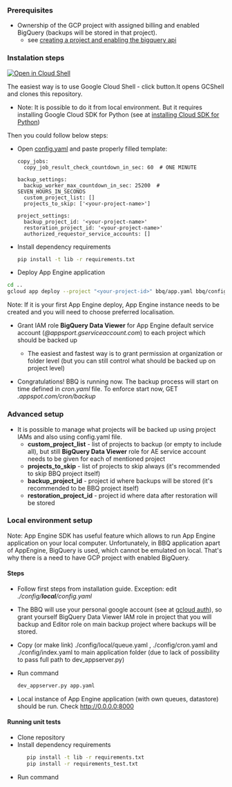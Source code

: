 ### Prerequisites
  * Ownership of the GCP project with assigned billing and enabled BigQuery (backups will be stored in that project).
    * see [creating a project and enabling the bigquery api](https://cloud.google.com/bigquery/docs/enable-transfer-service#creating_a_project_and_enabling_the_bigquery_api)

### Instalation steps
<a href="https://console.cloud.google.com/cloudshell/open?git_repo=https://github.com/ocadotechnology/bbq&page=editor&open_in_editor=SETUP.md">
<img alt="Open in Cloud Shell" src ="http://gstatic.com/cloudssh/images/open-btn.png"></a>

The easiest way is to use Google Cloud Shell - click button.It opens GCShell and clones this repository. 

  * Note: It is possible to do it from local environment. But it requires installing Google Cloud SDK for Python (see at [installing Cloud SDK for Python](https://cloud.google.com/appengine/docs/standard/python/download))

Then you could follow below steps:
* Open [config.yaml](./config/prd/config.yaml) and paste properly filled template: 
  ```
  copy_jobs:
    copy_job_result_check_countdown_in_sec: 60  # ONE MINUTE
  
  backup_settings:
    backup_worker_max_countdown_in_sec: 25200  # SEVEN_HOURS_IN_SECONDS
    custom_project_list: []
    projects_to_skip: ['<your-project-name>']
  
  project_settings:
    backup_project_id: '<your-project-name>'
    restoration_project_id: '<your-project-name>'
    authorized_requestor_service_accounts: [] 
  ```
* Install dependency requirements
  ```bash
  pip install -t lib -r requirements.txt
  ```
*  Deploy App Engine application
  ```bash
  cd ..
  gcloud app deploy --project "<your-project-id>" bbq/app.yaml bbq/config/cron.yaml bbq/config/prd/queue.yaml bbq/config/index.yaml
  ```
  
  Note: If it is your first App Engine deploy, App Engine instance needs to be created and you will need to choose preferred localisation. 
* Grant IAM role **BigQuery Data Viewer** for App Engine default service account (*<your-project-id>@appsport.gserviceaccount.com*) to each project which should be backed up
  * The easiest and fastest way is to grant permission at organization or folder level (but you can still control what should be backed up on project level)

* Congratulations! BBQ is running now. The backup process will start on time defined in *cron.yaml* file. 
To enforce start now, GET *<your-project-id>.appspot.com/cron/backup*

### Advanced setup
  * It is possible to manage what projects will be backed up using project IAMs and also using config.yaml file.
      * **custom_project_list** - list of projects to backup (or empty to include all), but still **BigQuery Data Viewer** role for AE service account needs to be given for each of mentioned project
      * **projects_to_skip** - list of projects to skip always (it's recommended to skip BBQ project itself)
      * **backup_project_id** - project id where backups will be stored (it's recommended to be BBQ project itself)
      * **restoration_project_id** - project id where data after restoration will be stored
      


### Local environment setup

Note: App Engine SDK has useful feature which allows to run App Engine application on your local computer. 
Unfortunately, in BBQ application apart of AppEngine, BigQuery is used, which cannot be emulated on local. 
That's why there is a need to have GCP project with enabled BigQuery.

#### Steps

* Follow first steps from installation guide. Exception: edit *./config/**local**/config.yaml*

* The BBQ will use your personal google account (see at [gcloud auth](https://cloud.google.com/sdk/gcloud/reference/auth/)), so grant yourself BigQuery Data Viewer IAM role in project that you will backup and Editor role on main backup project where backups will be stored.

* Copy (or make link) ./config/local/queue.yaml , ./config/cron.yaml and ./config/index.yaml to main application folder (due to lack of possibility to pass full path to dev_appserver.py)

* Run command 
  ```bash
  dev_appserver.py app.yaml
  ```
  
* Local instance of App Engine application (with own queues, datastore) should be run. Check http://0.0.0.0:8000


#### Running unit tests



* Clone repository
* Install dependency requirements
  ```bash
     pip install -t lib -r requirements.txt
     pip install -r requirements_test.txt
  ```
* Run command


    
